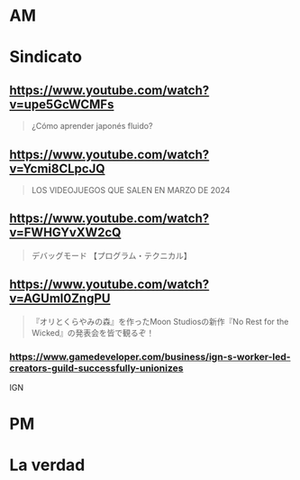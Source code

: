 # AM
# Sindicato

## https://www.youtube.com/watch?v=upe5GcWCMFs

> ¿Cómo aprender japonés fluido? 

## https://www.youtube.com/watch?v=Ycmi8CLpcJQ 

> LOS VIDEOJUEGOS QUE SALEN EN MARZO DE 2024 

## https://www.youtube.com/watch?v=FWHGYvXW2cQ 

> デバッグモード 【プログラム・テクニカル】 

## https://www.youtube.com/watch?v=AGUml0ZngPU

> 『オリとくらやみの森』を作ったMoon Studiosの新作『No Rest for the Wicked』の発表会を皆で観るぞ！

### https://www.gamedeveloper.com/business/ign-s-worker-led-creators-guild-successfully-unionizes

IGN

# PM

# La verdad

